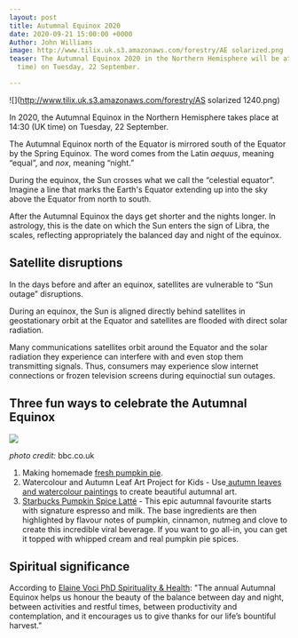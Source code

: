 ```yaml
---
layout: post
title: Autumnal Equinox 2020
date: 2020-09-21 15:00:00 +0000
Author: John Williams
image: http://www.tilix.uk.s3.amazonaws.com/forestry/AE solarized.png
teaser: The Autumnal Equinox 2020 in the Northern Hemisphere will be at 14:30 (UK
  time) on Tuesday, 22 September.

---
```

![](http://www.tilix.uk.s3.amazonaws.com/forestry/AS solarized 1240.png)

In 2020, the Autumnal Equinox in the Northern Hemisphere takes place at 14:30 (UK time) on Tuesday, 22 September.

The Autumnal Equinox north of the Equator is mirrored south of the Equator by the Spring Equinox. The word comes from the Latin _aequus_, meaning “equal”, and _nox_, meaning “night.”

During the equinox, the Sun crosses what we call the “celestial equator”. Imagine a line that marks the Earth's Equator extending up into the sky above the Equator from north to south.

After the Autumnal Equinox the days get shorter and the nights longer. In astrology, this is the date on which the Sun enters the sign of Libra, the scales, reflecting appropriately the balanced day and night of the equinox.

## Satellite disruptions

In the days before and after an equinox, satellites are vulnerable to “Sun outage” disruptions.

During an equinox, the Sun is aligned directly behind satellites in geostationary orbit at the Equator and satellites are flooded with direct solar radiation.

Many communications satellites orbit around the Equator and the solar radiation they experience can interfere with and even stop them transmitting signals. Thus, consumers may experience slow internet connections or frozen television screens during equinoctial sun outages.

## Three fun ways to celebrate the Autumnal Equinox

![](http://www.tilix.uk.s3.amazonaws.com/forestry/pumpkinpie_bbc1240.jpg)

_photo credit:_ bbc.co.uk

1. Making homemade [fresh pumpkin pie](https://www.bbc.co.uk/food/recipes/pumpkinpie_70659).
2. Watercolour and Autumn Leaf Art Project for Kids - Use[ autumn leaves and watercolour paintings](https://rhythmsofplay.com/watercolor-and-fall-leaves-art/) to create beautiful autumnal art.
3. [Starbucks Pumpkin Spice Latté](https://www.starbucks.co.uk/menu/product/418/hot?parent=%2Fdrinks%2Fespresso-drinks%2Flatte) - This epic autumnal favourite starts with signature espresso and milk. The base ingredients are then highlighted by flavour notes of pumpkin, cinnamon, nutmeg and clove to create this incredible viral beverage. If you want to go all-in, you can get it topped with whipped cream and real pumpkin pie spices.

## Spiritual significance

According to [Elaine Voci PhD Spirituality & Health](https://spiritualityhealth.com/articles/2016/10/19/rites-autumn-equinox): "The annual Autumnal Equinox helps us honour the beauty of the balance between day and night, between activities and restful times, between productivity and contemplation, and it encourages us to give thanks for our life’s bountiful harvest."